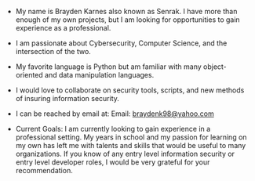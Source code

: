 - My name is Brayden Karnes also known as Senrak.  I have more than enough of my own projects, but I am looking for opportunities to gain experience as a professional.
- I am passionate about Cybersecurity, Computer Science, and the intersection of the two.
- My favorite language is Python but am familiar with many object-oriented and data manipulation languages.
- I would love to collaborate on security tools, scripts, and new methods of insuring information security.
- I can be reached by email at:
  Email: braydenk98@yahoo.com
  
- Current Goals:  I am currently looking to gain experience in a professional setting.  My years in school and my passion for learning on my own has left me with talents and skills
                  that would be useful to many organizations.  If you know of any entry level information security or entry level developer roles, I would be very grateful for your recommendation.
                 

<!---
Senrak/Senrak is a ✨ special ✨ repository because its `README.md` (this file) appears on your GitHub profile.
You can click the Preview link to take a look at your changes.
--->
